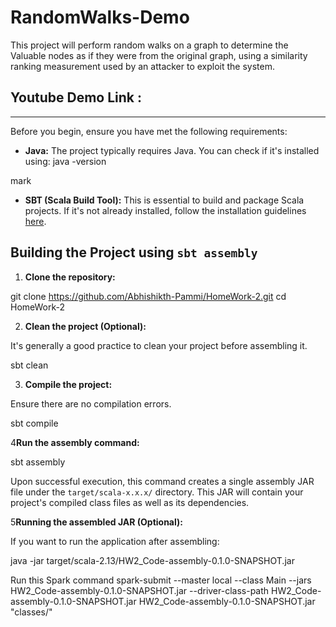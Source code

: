 # RandomWalks-Demo

This project will perform random walks on a graph to determine the Valuable nodes as if they were from the original graph, using a similarity ranking measurement used by an attacker to exploit the system. 

## Youtube Demo Link :
-------


Before you begin, ensure you have met the following requirements:

- **Java:** The project typically requires Java. You can check if it's installed using:
  java -version

mark

- **SBT (Scala Build Tool):** This is essential to build and package Scala projects. If it's not already installed, follow the installation guidelines [here](https://www.scala-sbt.org/download.html).

## Building the Project using `sbt assembly`

1. **Clone the repository:**

git clone https://github.com/Abhishikth-Pammi/HomeWork-2.git
cd HomeWork-2

2. **Clean the project (Optional):**

It's generally a good practice to clean your project before assembling it.

sbt clean

3. **Compile the project:**

Ensure there are no compilation errors.

sbt compile

4**Run the assembly command:**

sbt assembly

Upon successful execution, this command creates a single assembly JAR file under the `target/scala-x.x.x/` directory. This JAR will contain your project's compiled class files as well as its dependencies.

5**Running the assembled JAR (Optional):**

If you want to run the application after assembling:

java -jar target/scala-2.13/HW2_Code-assembly-0.1.0-SNAPSHOT.jar

Run this Spark command
spark-submit --master local --class Main --jars HW2_Code-assembly-0.1.0-SNAPSHOT.jar --driver-class-path HW2_Code-assembly-0.1.0-SNAPSHOT.jar HW2_Code-assembly-0.1.0-SNAPSHOT.jar "classes/"

